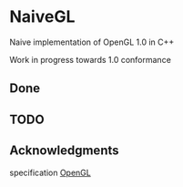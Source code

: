 # NaiveGL

Naive implementation of OpenGL 1.0 in C++

Work in progress towards 1.0 conformance

## Done


## TODO



## Acknowledgments

specification [OpenGL](https://registry.khronos.org/OpenGL/specs/gl/glspec10.pdf)

